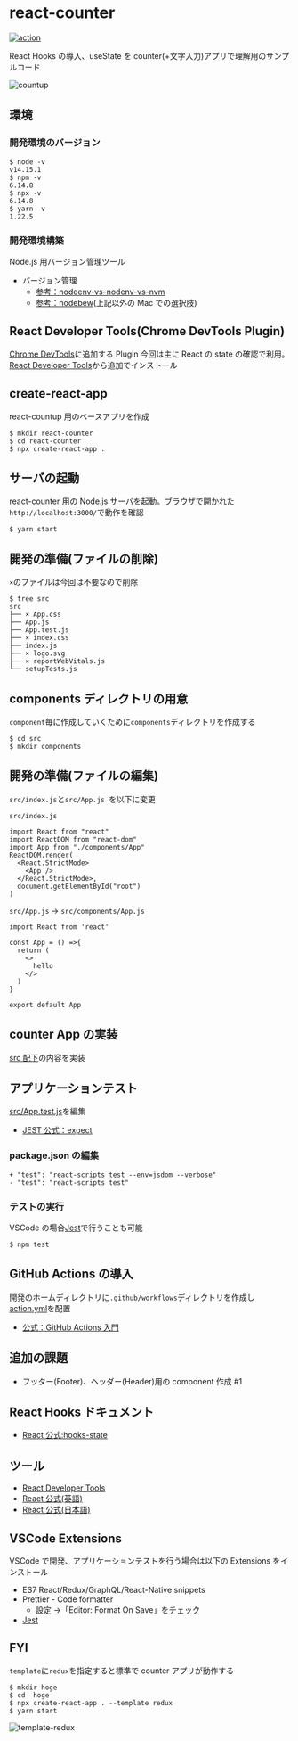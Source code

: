# react-counter

[![action](https://github.com/hironomiu/react-counter/workflows/action/badge.svg?branch=main)](https://github.com/hironomiu/react-counter/actions?query=workflow%3Aaction)

React Hooks の導入、useState を counter(+文字入力)アプリで理解用のサンプルコード

![countup](./countup.gif)

## 環境

### 開発環境のバージョン

```
$ node -v
v14.15.1
$ npm -v
6.14.8
$ npx -v
6.14.8
$ yarn -v
1.22.5
```

### 開発環境構築

Node.js 用バージョン管理ツール

- バージョン管理
  - [参考：nodeenv-vs-nodenv-vs-nvm](https://www.npmtrends.com/nodeenv-vs-nodenv-vs-nvm)
  - [参考：nodebew](https://formulae.brew.sh/formula/nodebrew)(上記以外の Mac での選択肢)

## React Developer Tools(Chrome DevTools Plugin)

[Chrome DevTools](https://developers.google.com/web/tools/chrome-devtools)に追加する Plugin
今回は主に React の state の確認で利用。[React Developer Tools](https://chrome.google.com/webstore/detail/react-developer-tools/fmkadmapgofadopljbjfkapdkoienihi)から追加でインストール

## create-react-app

react-countup 用のベースアプリを作成

```
$ mkdir react-counter
$ cd react-counter
$ npx create-react-app .
```

## サーバの起動

react-counter 用の Node.js サーバを起動。ブラウザで開かれた`http://localhost:3000/`で動作を確認

```
$ yarn start
```

## 開発の準備(ファイルの削除)

`×`のファイルは今回は不要なので削除

```
$ tree src
src
├── × App.css
├── App.js
├── App.test.js
├── × index.css
├── index.js
├── × logo.svg
├── × reportWebVitals.js
└── setupTests.js
```

## components ディレクトリの用意

`component`毎に作成していくために`components`ディレクトリを作成する

```
$ cd src
$ mkdir components
```

## 開発の準備(ファイルの編集)

`src/index.js`と`src/App.js `を以下に変更

`src/index.js`

```
import React from "react"
import ReactDOM from "react-dom"
import App from "./components/App"
ReactDOM.render(
  <React.StrictMode>
    <App />
  </React.StrictMode>,
  document.getElementById("root")
)
```

`src/App.js` -> `src/components/App.js`

```
import React from 'react'

const App = () =>{
  return (
    <>
      hello
    </>
  )
}

export default App
```

## counter App の実装

[src 配下](https://github.com/hironomiu/react-counter/tree/main/src)の内容を実装

## アプリケーションテスト

[src/App.test.js](https://github.com/hironomiu/react-counter/blob/main/src/App.test.js)を編集

- [JEST 公式：expect](https://jestjs.io/docs/ja/expect)

### package.json の編集

```
+ "test": "react-scripts test --env=jsdom --verbose"
- "test": "react-scripts test"
```

### テストの実行

VSCode の場合[Jest](https://marketplace.visualstudio.com/items?itemName=Orta.vscode-jest)で行うことも可能

```
$ npm test
```

## GitHub Actions の導入

開発のホームディレクトリに`.github/workflows`ディレクトリを作成し[action.yml](https://github.com/hironomiu/react-counter/blob/main/.github/workflows/action.yml)を配置

- [公式：GitHub Actions 入門](https://docs.github.com/ja/actions/learn-github-actions/introduction-to-github-actions)

## 追加の課題

- フッター(Footer)、ヘッダー(Header)用の component 作成 #1

## React Hooks ドキュメント

- [React 公式:hooks-state](https://ja.reactjs.org/docs/hooks-state.html)

## ツール

- [React Developer Tools](https://chrome.google.com/webstore/detail/react-developer-tools/fmkadmapgofadopljbjfkapdkoienihi)
- [React 公式(英語)](https://reactjs.org/docs/optimizing-performance.html#use-the-production-build)
- [React 公式(日本語)](https://ja.reactjs.org/docs/optimizing-performance.html#use-the-production-build)

## VSCode Extensions

VSCode で開発、アプリケーションテストを行う場合は以下の Extensions をインストール

- ES7 React/Redux/GraphQL/React-Native snippets
- Prettier - Code formatter
  - 設定 ->「Editor: Format On Save」をチェック
- [Jest](https://marketplace.visualstudio.com/items?itemName=Orta.vscode-jest)

## FYI

`template`に`redux`を指定すると標準で counter アプリが動作する

```
$ mkdir hoge
$ cd  hoge
$ npx create-react-app . --template redux
$ yarn start
```

![template-redux](./template-redux.png)
